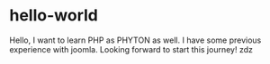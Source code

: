 # hello-world

Hello, I want to learn PHP as PHYTON as well. I have some previous experience with joomla. 
Looking forward to start this journey!  zdz

